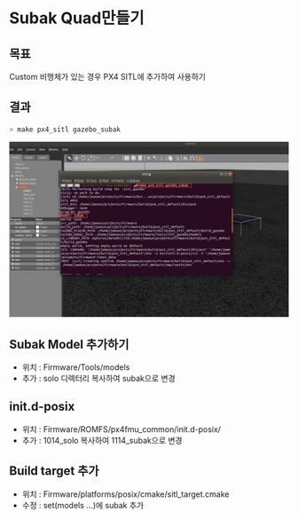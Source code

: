 # Subak Quad만들기

## 목표
Custom 비행체가 있는 경우 PX4 SITL에 추가하여 사용하기


## 결과 
```bash
> make px4_sitl gazebo_subak
```
![](./subak_quad.png)

## Subak Model 추가하기 
- 위치 : Firmware/Tools/models
- 추가 : solo 디렉터리 복사하여 subak으로 변경 
  
## init.d-posix 
- 위치 : Firmware/ROMFS/px4fmu_common/init.d-posix/
- 추가 :  1014_solo 복사하여 1114_subak으로 변경 
  
## Build target 추가 
- 위치 : Firmware/platforms/posix/cmake/sitl_target.cmake
- 수정 : set(models ...)에 subak 추가 
